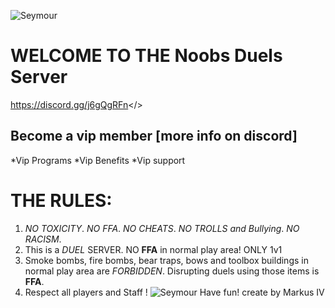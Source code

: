 ![Seymour](https://i.postimg.cc/VL1ZBVb1/mordhau-knight-halberd-banner.jpg)
# WELCOME TO THE **Noobs Duels Server**
<a id="NOOBS DUELS DISCORD">https://discord.gg/j6gQgRFn</>
## Become a vip member [more info on discord]
   *Vip Programs
   *Vip Benefits
   *Vip support
# **THE RULES:**
1. *NO TOXICITY*.
   *NO FFA*.
   *NO CHEATS*.
   *NO TROLLS and Bullying*.
   *NO RACISM*.
2. This is a *DUEL* SERVER. NO **FFA** in normal play area! ONLY 1v1
3. Smoke bombs, fire bombs, bear traps, bows and toolbox buildings in normal play area are *FORBIDDEN*. Disrupting duels using those items is **FFA**.
4. Respect all players and Staff !
![Seymour](https://i.postimg.cc/PJFnGCg2/maxresdefault.jpg)
Have fun!
create by Markus IV

